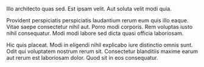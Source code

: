 Illo architecto quas sed. Est ipsam velit. Aut soluta velit modi quia.
 Provident perspiciatis perspiciatis laudantium rerum eum quis illo eaque. Vitae saepe consectetur nihil aut. Porro modi corporis. Rem voluptas iusto nihil consequatur. Modi modi labore sed dicta quasi officia laboriosam.
 Hic quis placeat. Modi in eligendi nihil explicabo iure distinctio omnis sunt. Odit qui voluptatem nostrum rerum sit. Consectetur blanditiis maxime earum aut rerum est laboriosam dolor. Quod sit in eos consequatur.
